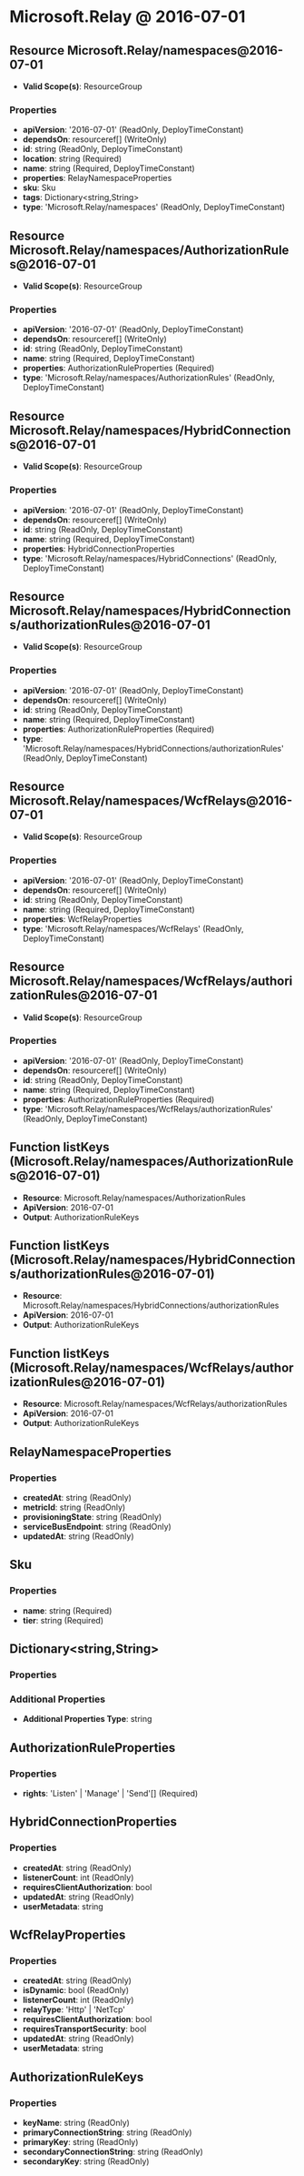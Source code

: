 # Microsoft.Relay @ 2016-07-01

## Resource Microsoft.Relay/namespaces@2016-07-01
* **Valid Scope(s)**: ResourceGroup
### Properties
* **apiVersion**: '2016-07-01' (ReadOnly, DeployTimeConstant)
* **dependsOn**: resourceref[] (WriteOnly)
* **id**: string (ReadOnly, DeployTimeConstant)
* **location**: string (Required)
* **name**: string (Required, DeployTimeConstant)
* **properties**: RelayNamespaceProperties
* **sku**: Sku
* **tags**: Dictionary<string,String>
* **type**: 'Microsoft.Relay/namespaces' (ReadOnly, DeployTimeConstant)

## Resource Microsoft.Relay/namespaces/AuthorizationRules@2016-07-01
* **Valid Scope(s)**: ResourceGroup
### Properties
* **apiVersion**: '2016-07-01' (ReadOnly, DeployTimeConstant)
* **dependsOn**: resourceref[] (WriteOnly)
* **id**: string (ReadOnly, DeployTimeConstant)
* **name**: string (Required, DeployTimeConstant)
* **properties**: AuthorizationRuleProperties (Required)
* **type**: 'Microsoft.Relay/namespaces/AuthorizationRules' (ReadOnly, DeployTimeConstant)

## Resource Microsoft.Relay/namespaces/HybridConnections@2016-07-01
* **Valid Scope(s)**: ResourceGroup
### Properties
* **apiVersion**: '2016-07-01' (ReadOnly, DeployTimeConstant)
* **dependsOn**: resourceref[] (WriteOnly)
* **id**: string (ReadOnly, DeployTimeConstant)
* **name**: string (Required, DeployTimeConstant)
* **properties**: HybridConnectionProperties
* **type**: 'Microsoft.Relay/namespaces/HybridConnections' (ReadOnly, DeployTimeConstant)

## Resource Microsoft.Relay/namespaces/HybridConnections/authorizationRules@2016-07-01
* **Valid Scope(s)**: ResourceGroup
### Properties
* **apiVersion**: '2016-07-01' (ReadOnly, DeployTimeConstant)
* **dependsOn**: resourceref[] (WriteOnly)
* **id**: string (ReadOnly, DeployTimeConstant)
* **name**: string (Required, DeployTimeConstant)
* **properties**: AuthorizationRuleProperties (Required)
* **type**: 'Microsoft.Relay/namespaces/HybridConnections/authorizationRules' (ReadOnly, DeployTimeConstant)

## Resource Microsoft.Relay/namespaces/WcfRelays@2016-07-01
* **Valid Scope(s)**: ResourceGroup
### Properties
* **apiVersion**: '2016-07-01' (ReadOnly, DeployTimeConstant)
* **dependsOn**: resourceref[] (WriteOnly)
* **id**: string (ReadOnly, DeployTimeConstant)
* **name**: string (Required, DeployTimeConstant)
* **properties**: WcfRelayProperties
* **type**: 'Microsoft.Relay/namespaces/WcfRelays' (ReadOnly, DeployTimeConstant)

## Resource Microsoft.Relay/namespaces/WcfRelays/authorizationRules@2016-07-01
* **Valid Scope(s)**: ResourceGroup
### Properties
* **apiVersion**: '2016-07-01' (ReadOnly, DeployTimeConstant)
* **dependsOn**: resourceref[] (WriteOnly)
* **id**: string (ReadOnly, DeployTimeConstant)
* **name**: string (Required, DeployTimeConstant)
* **properties**: AuthorizationRuleProperties (Required)
* **type**: 'Microsoft.Relay/namespaces/WcfRelays/authorizationRules' (ReadOnly, DeployTimeConstant)

## Function listKeys (Microsoft.Relay/namespaces/AuthorizationRules@2016-07-01)
* **Resource**: Microsoft.Relay/namespaces/AuthorizationRules
* **ApiVersion**: 2016-07-01
* **Output**: AuthorizationRuleKeys

## Function listKeys (Microsoft.Relay/namespaces/HybridConnections/authorizationRules@2016-07-01)
* **Resource**: Microsoft.Relay/namespaces/HybridConnections/authorizationRules
* **ApiVersion**: 2016-07-01
* **Output**: AuthorizationRuleKeys

## Function listKeys (Microsoft.Relay/namespaces/WcfRelays/authorizationRules@2016-07-01)
* **Resource**: Microsoft.Relay/namespaces/WcfRelays/authorizationRules
* **ApiVersion**: 2016-07-01
* **Output**: AuthorizationRuleKeys

## RelayNamespaceProperties
### Properties
* **createdAt**: string (ReadOnly)
* **metricId**: string (ReadOnly)
* **provisioningState**: string (ReadOnly)
* **serviceBusEndpoint**: string (ReadOnly)
* **updatedAt**: string (ReadOnly)

## Sku
### Properties
* **name**: string (Required)
* **tier**: string (Required)

## Dictionary<string,String>
### Properties
### Additional Properties
* **Additional Properties Type**: string

## AuthorizationRuleProperties
### Properties
* **rights**: 'Listen' | 'Manage' | 'Send'[] (Required)

## HybridConnectionProperties
### Properties
* **createdAt**: string (ReadOnly)
* **listenerCount**: int (ReadOnly)
* **requiresClientAuthorization**: bool
* **updatedAt**: string (ReadOnly)
* **userMetadata**: string

## WcfRelayProperties
### Properties
* **createdAt**: string (ReadOnly)
* **isDynamic**: bool (ReadOnly)
* **listenerCount**: int (ReadOnly)
* **relayType**: 'Http' | 'NetTcp'
* **requiresClientAuthorization**: bool
* **requiresTransportSecurity**: bool
* **updatedAt**: string (ReadOnly)
* **userMetadata**: string

## AuthorizationRuleKeys
### Properties
* **keyName**: string (ReadOnly)
* **primaryConnectionString**: string (ReadOnly)
* **primaryKey**: string (ReadOnly)
* **secondaryConnectionString**: string (ReadOnly)
* **secondaryKey**: string (ReadOnly)

